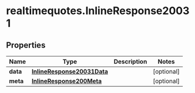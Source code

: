 # realtimequotes.InlineResponse20031

## Properties

Name | Type | Description | Notes
------------ | ------------- | ------------- | -------------
**data** | [**InlineResponse20031Data**](InlineResponse20031Data.md) |  | [optional] 
**meta** | [**InlineResponse200Meta**](InlineResponse200Meta.md) |  | [optional] 


